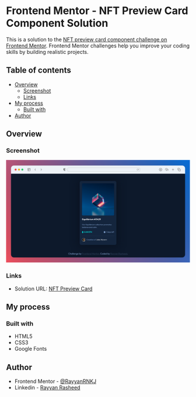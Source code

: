 # Frontend Mentor - NFT Preview Card Component Solution

This is a solution to the [NFT preview card component challenge on Frontend Mentor](https://www.frontendmentor.io/challenges/nft-preview-card-component-SbdUL_w0U). Frontend Mentor challenges help you improve your coding skills by building realistic projects.

## Table of contents

- [Overview](#overview)
  - [Screenshot](#screenshot)
  - [Links](#links)
- [My process](#my-process)
  - [Built with](#built-with)
- [Author](#author)

## Overview

### Screenshot

![NFT Card Compenent](./images/screenshot.png)

### Links

- Solution URL: [NFT Preview Card](https://www.frontendmentor.io/solutions/nft-preview-card-component-S1iADHYNq)

## My process

### Built with

- HTML5
- CSS3
- Google Fonts

## Author

- Frontend Mentor - [@RayyanRNKJ](https://www.frontendmentor.io/profile/RayyanRNKJ)
- Linkedin - [Rayyan Rasheed](https://www.linkedin.com/in/rayyan-rasheed-2623b41b3/)
